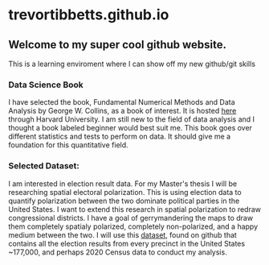 # trevortibbetts.github.io
## Welcome to my super cool github website. 
This is a learning enviroment where I can show off my new github/git skills
### Data Science Book
I have selected the book, Fundamental Numerical Methods and Data Analysis by George W. Collins, as a book of interest. It is hosted [here](https://ads.harvard.edu/books/1990fnmd.book/Bookfrnt.pdf) through Harvard University. I am still new to the field of data analysis and I thought a book labeled beginner would best suit me. This book goes over different statistics and tests to perform on data. It should give me a foundation for this quantitative field. 

### Selected Dataset:
I am interested in election result data. For my Master's thesis I will be researching spatial electoral polarization. This is using election data to quantify polarization between the two dominate political parties in the United States. I want to extend this research in spatial polarization to redraw congressional districts. I have a goal of gerrymandering the maps to draw them completely spatialy polarized, completely non-polarized, and a happy medium between the two. I will use this [dataset](https://github.com/21MetcalfJ/2024Precincts), found on github that contains all the election results from every precinct in the United States ~177,000, and perhaps 2020 Census data to conduct my analysis. 
